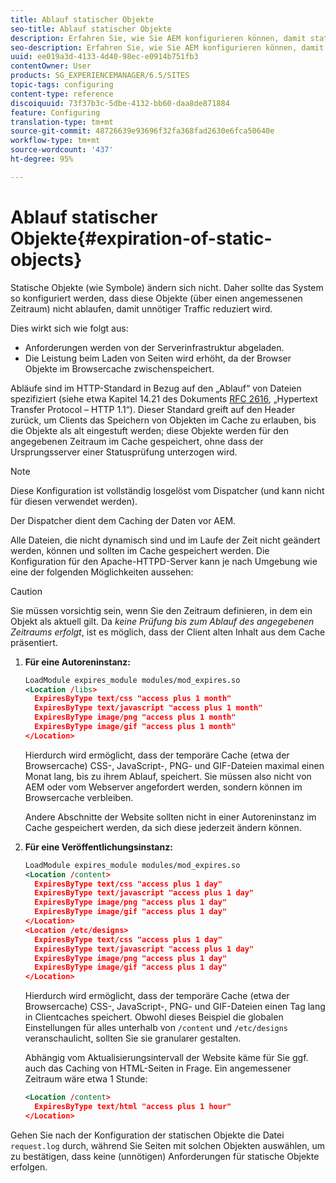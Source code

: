 ```yaml
---
title: Ablauf statischer Objekte
seo-title: Ablauf statischer Objekte
description: Erfahren Sie, wie Sie AEM konfigurieren können, damit statische Objekte (über einen angemessenen Zeitraum) nicht ablaufen.
seo-description: Erfahren Sie, wie Sie AEM konfigurieren können, damit statische Objekte (über einen angemessenen Zeitraum) nicht ablaufen.
uuid: ee019a3d-4133-4d40-98ec-e0914b751fb3
contentOwner: User
products: SG_EXPERIENCEMANAGER/6.5/SITES
topic-tags: configuring
content-type: reference
discoiquuid: 73f37b3c-5dbe-4132-bb60-daa8de871884
feature: Configuring
translation-type: tm+mt
source-git-commit: 48726639e93696f32fa368fad2630e6fca50640e
workflow-type: tm+mt
source-wordcount: '437'
ht-degree: 95%

---
```



# Ablauf statischer Objekte{#expiration-of-static-objects}

Statische Objekte (wie Symbole) ändern sich nicht. Daher sollte das System so konfiguriert werden, dass diese Objekte (über einen angemessenen Zeitraum) nicht ablaufen, damit unnötiger Traffic reduziert wird. 

Dies wirkt sich wie folgt aus:

* Anforderungen werden von der Serverinfrastruktur abgeladen.
* Die Leistung beim Laden von Seiten wird erhöht, da der Browser Objekte im Browsercache zwischenspeichert.

Abläufe sind im HTTP-Standard in Bezug auf den „Ablauf“ von Dateien spezifiziert (siehe etwa Kapitel 14.21 des Dokuments [RFC 2616](https://www.ietf.org/rfc/rfc2616.txt), „Hypertext Transfer Protocol – HTTP 1.1“). Dieser Standard greift auf den Header zurück, um Clients das Speichern von Objekten im Cache zu erlauben, bis die Objekte als alt eingestuft werden; diese Objekte werden für den angegebenen Zeitraum im Cache gespeichert, ohne dass der Ursprungsserver einer Statusprüfung unterzogen wird.

>[!NOTE]
>
>Diese Konfiguration ist vollständig losgelöst vom Dispatcher (und kann nicht für diesen verwendet werden).
>
>Der Dispatcher dient dem Caching der Daten vor AEM.

Alle Dateien, die nicht dynamisch sind und im Laufe der Zeit nicht geändert werden, können und sollten im Cache gespeichert werden. Die Konfiguration für den Apache-HTTPD-Server kann je nach Umgebung wie eine der folgenden Möglichkeiten aussehen:

>[!CAUTION]
>
>Sie müssen vorsichtig sein, wenn Sie den Zeitraum definieren, in dem ein Objekt als aktuell gilt. Da *keine Prüfung bis zum Ablauf des angegebenen Zeitraums erfolgt*, ist es möglich, dass der Client alten Inhalt aus dem Cache präsentiert.

1. **Für eine Autoreninstanz:**

   ```xml
   LoadModule expires_module modules/mod_expires.so
   <Location /libs>
     ExpiresByType text/css "access plus 1 month"
     ExpiresByType text/javascript "access plus 1 month"
     ExpiresByType image/png "access plus 1 month"
     ExpiresByType image/gif "access plus 1 month"
   </Location>
   ```

   Hierdurch wird ermöglicht, dass der temporäre Cache (etwa der Browsercache) CSS-, JavaScript-, PNG- und GIF-Dateien maximal einen Monat lang, bis zu ihrem Ablauf, speichert. Sie müssen also nicht von AEM oder vom Webserver angefordert werden, sondern können im Browsercache verbleiben.

   Andere Abschnitte der Website sollten nicht in einer Autoreninstanz im Cache gespeichert werden, da sich diese jederzeit ändern können.

1. **Für eine Veröffentlichungsinstanz:**

   ```xml
   LoadModule expires_module modules/mod_expires.so
   <Location /content>
     ExpiresByType text/css "access plus 1 day"
     ExpiresByType text/javascript "access plus 1 day"
     ExpiresByType image/png "access plus 1 day"
     ExpiresByType image/gif "access plus 1 day"
   </Location>
   <Location /etc/designs>
     ExpiresByType text/css "access plus 1 day"
     ExpiresByType text/javascript "access plus 1 day"
     ExpiresByType image/png "access plus 1 day"
     ExpiresByType image/gif "access plus 1 day"
   </Location>
   ```

   Hierdurch wird ermöglicht, dass der temporäre Cache (etwa der Browsercache) CSS-, JavaScript-, PNG- und GIF-Dateien einen Tag lang in Clientcaches speichert. Obwohl dieses Beispiel die globalen Einstellungen für alles unterhalb von `/content` und `/etc/designs` veranschaulicht, sollten Sie sie granularer gestalten.

   Abhängig vom Aktualisierungsintervall der Website käme für Sie ggf. auch das Caching von HTML-Seiten in Frage. Ein angemessener Zeitraum wäre etwa 1 Stunde:

   ```xml
   <Location /content>
     ExpiresByType text/html "access plus 1 hour"
   </Location>
   ```

Gehen Sie nach der Konfiguration der statischen Objekte die Datei `request.log` durch, während Sie Seiten mit solchen Objekten auswählen, um zu bestätigen, dass keine (unnötigen) Anforderungen für statische Objekte erfolgen.
